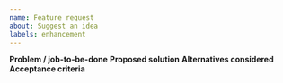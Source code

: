 ```yaml
---
name: Feature request
about: Suggest an idea
labels: enhancement
---
```

**Problem / job-to-be-done**
**Proposed solution**
**Alternatives considered**
**Acceptance criteria**
